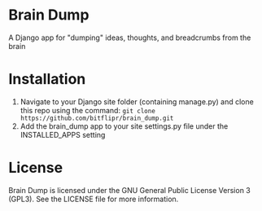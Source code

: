 # Brain Dump
A Django app for "dumping" ideas, thoughts, and breadcrumbs from the brain

# Installation
1. Navigate to your Django site folder (containing manage.py) and clone this repo using the command: `git clone https://github.com/bitflipr/brain_dump.git`
2. Add the brain\_dump app to your site settings.py file under the INSTALLED_APPS setting


# License
Brain Dump is licensed under the GNU General Public License Version 3 (GPL3). See the LICENSE file for more information.
